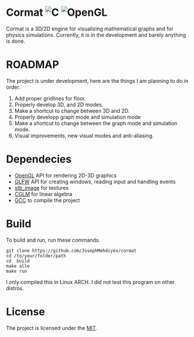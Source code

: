 # Cormat ![C](https://img.shields.io/badge/-%2300599C.svg?style=Plastic&logo=c&logoColor=white) ![OpenGL](https://img.shields.io/badge/OpenGL-%23FFFFFF.svg?style=Plastic&logo=opengl)
Cormat is a 3D/2D engine for visualizing mathematical graphs and for physics simulations. Currently, it is in the development and barely anything is done.
# ROADMAP
The project is under development, here are the things I am planning to do in order.
1. Add proper gridlines for floor.
2. Properly develop 3D, and 2D modes.
2. Make a shortcut to change between 3D and 2D.
3. Properly developp graph mode and simulation mode
3. Make a shortcut to change between the graph mode and simulation mode.
4. Visual improvements, new visual modes and anti-aliasing.

# Dependecies
* [OpenGL](https://www.khronos.org/opengl/wiki/Getting_Started#Downloading_OpenGL)  API for rendering 2D-3D graphics
* [GLFW](https://github.com/glfw/glfw) API for creating windows, reading input and handling events
* [stb_image](https://github.com/nothings/stb/blob/master/stb_image.h) for textures
* [CGLM](https://github.com/recp/cglm) for linear algebra 
* [GCC](https://gcc.gnu.org/install/) to compile the project

# Build

To build and run, run these commands.

```
git clone https://github.com/JosephMehdiyev/cormat
cd /to/your/folder/path
cd  build
make alle
make run
```
I only compiled this in Linux ARCH. I did not test this program on other distros.

# License
The project is licensed under the [MIT](https://github.com/JosephMehdiyev/cormat/blob/main/LICENSE).


